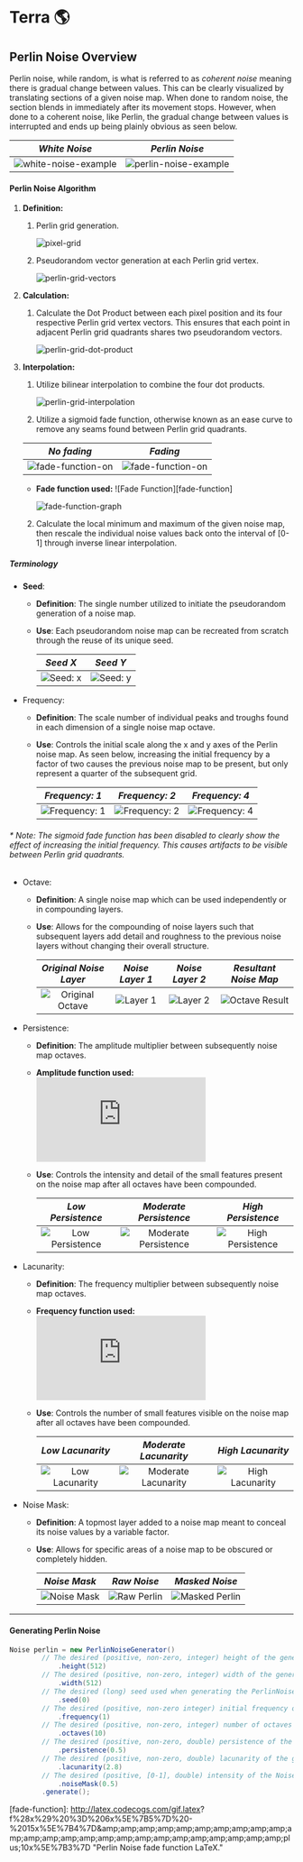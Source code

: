# Terra :earth_americas:

## Perlin Noise Overview

Perlin noise, while random, is what is referred to as *coherent noise* meaning there is gradual change between values. This can be clearly visualized by translating sections of a given noise map. When done to random noise, the section blends in immediately after its movement stops. However, when done to a coherent noise, like Perlin, the gradual change between values is interrupted and ends up being plainly obvious as seen below.

|          *White Noise*           |          *Perlin Noise*           |
| :-----------------------: | :-----------------------: |
| ![white-noise-example][white-noise-example] | ![perlin-noise-example][perlin-noise-example] |

#### Perlin Noise Algorithm

1. **Definition:**
   1. Perlin grid generation.

      ![pixel-grid][pixel-grid]

   2. Pseudorandom vector generation at each Perlin grid vertex.

      ![perlin-grid-vectors][perlin-grid-vectors]

2. **Calculation:** 
   1. Calculate the Dot Product between each pixel position and its four respective Perlin grid vertex vectors. This ensures that each point in adjacent Perlin grid quadrants shares two pseudorandom vectors.

      ![perlin-grid-dot-product][perlin-grid-dot-product]

3. **Interpolation:**
   1. Utilize bilinear interpolation to combine the four dot products.

      ![perlin-grid-interpolation][perlin-grid-interpolation]
      
   2. Utilize a sigmoid fade function, otherwise known as an ease curve to remove any seams found between Perlin grid quadrants.

   |          *No fading*           |          *Fading*           |
   | :-----------------------: | :-----------------------: |
   | ![fade-function-on][fade-function-off] | ![fade-function-on][fade-function-on] |

      + **Fade function used:** ![Fade Function][fade-function]

        ![fade-function-graph][fade-function-graph]

   2. Calculate the local minimum and maximum of the given noise map, then rescale the individual noise values back onto the interval of [0-1] through inverse linear interpolation.


##### Terminology

+ **Seed**: 
  + **Definition**: The single number utilized to initiate the pseudorandom generation of a noise map.
  + **Use**: Each pseudorandom noise map can be recreated from scratch through the reuse of its unique seed.

    |          *Seed X*           |          *Seed Y*           |
    | :-----------------------: | :-----------------------: |
    | ![Seed: x][perlin-seed-x] | ![Seed: y][perlin-seed-y] |

+ Frequency: 
  + **Definition**: The scale number of individual peaks and troughs found in each dimension of a single noise map octave.
  + **Use**: Controls the initial scale along the x and y axes of the Perlin noise map. As seen below, increasing the initial frequency by a factor of two causes the previous noise map to be present, but only represent a quarter of the subsequent grid.

    |          *Frequency: 1*           |          *Frequency: 2*           | *Frequency: 4* |
    | :-----------------------: | :-----------------------: | :-----------------------: |
    | ![Frequency: 1][perlin-frequency-1] | ![Frequency: 2][perlin-frequency-2] | ![Frequency: 4][perlin-frequency-4] |

###### \* Note: The sigmoid fade function has been disabled to clearly show the effect of increasing the initial frequency. This causes artifacts to be visible between Perlin grid quadrants.

+ Octave:
  + **Definition**: A single noise map which can be used independently or in compounding layers.
  + **Use**: Allows for the compounding of noise layers such that subsequent layers add detail and roughness to the previous noise layers without changing their overall structure.

    | *Original Noise Layer*      | *Noise Layer 1*       | *Noise Layer 2* | *Resultant Noise Map* |
    | :-----------------------: | :-----------------------: | :-----------------------: | :-----------------------: |
    | ![Original Octave][octave-original] | ![Layer 1][octave-1] | ![Layer 2][octave-2] |  ![Octave Result][octave-result]|

+ Persistence:
  + **Definition**: The amplitude multiplier between subsequently noise map octaves.

  + **Amplitude function used:** ![Amplitude Function][amplitude-function]

  + **Use**: Controls the intensity and detail of the small features present on the noise map after all octaves have been compounded.

    | *Low Persistence*      | *Moderate Persistence*       | *High Persistence* |
    | :-----------------------: | :-----------------------: | :-----------------------: |
    | ![Low Persistence][persistence-low] | ![Moderate Persistence][persistence-moderate] | ![High Persistence][persistence-high] |

+ Lacunarity:
  + **Definition**: The frequency multiplier between subsequently noise map octaves.
  + **Frequency function used:** ![Frequency Function][frequency-function]
  + **Use**: Controls the number of small features visible on the noise map after all octaves have been compounded.

    | *Low Lacunarity* | *Moderate Lacunarity* | *High Lacunarity* |
    | :-----------------------: | :-----------------------: | :-----------------------: |
    | ![Low Lacunarity][lacunarity-low] | ![Moderate Lacunarity][lacunarity-moderate] | ![High Lacunarity][lacunarity-high] |

+ Noise Mask:
  + **Definition**: A topmost layer added to a noise map meant to conceal its noise values by a variable factor.
  + **Use**: Allows for specific areas of a noise map to be obscured or completely hidden.

    |          *Noise Mask*       |          *Raw Noise*       | *Masked Noise* |
    | :-----------------------: | :-----------------------: | :-----------------------: |
    | ![Noise Mask][noise-mask] | ![Raw Perlin][raw-perlin] | ![Masked Perlin][masked-perlin] |

-----
#### Generating Perlin Noise

```java
Noise perlin = new PerlinNoiseGenerator()
		// The desired (positive, non-zero, integer) height of the generated PerlinNoise object.
    		.height(512)
		// The desired (positive, non-zero, integer) width of the generated PerlinNoise object.
    		.width(512)
		// The desired (long) seed used when generating the PerlinNoise object.
    		.seed(0)
		// The desired (positive, non-zero integer) initial frequency of the generated PerlinNoise object.
    		.frequency(1)
		// The desired (positive, non-zero, integer) number of octaves present in the generated PerlinNoise object.
    		.octaves(10)
		// The desired (positive, non-zero, double) persistence of the generated PerlinNoise object.
    		.persistence(0.5)
		// The desired (positive, non-zero, double) lacunarity of the generated PerlinNoise object.
    		.lacunarity(2.8)
		// The desired (positive, [0-1], double) intensity of the NoiseMask being applied to the generated PerlinNoise object.
    		.noiseMask(0.5)
		.generate();
```

[white-noise-example]: https://i.imgur.com/kdvoLXs.gif "White Noise"
[perlin-noise-example]: https://i.imgur.com/ZIbyS0g.gif "Perlin Noise"

[pixel-grid]: https://i.imgur.com/MzycPn3.png "Pixel Grid"
[perlin-grid-vectors]: https://i.imgur.com/AtokBzZ.png "Perlin Grid Vectors"
[perlin-grid-dot-product]: https://i.imgur.com/vLaYSQm.png "Perlin Grid Dot Product"
[perlin-grid-interpolation]: https://i.imgur.com/Aaclvcq.png "Perlin Grid Value Interpolation"

[fade-function-on]: https://i.imgur.com/G4yoUpG.png "Faded Perlin Noise"
[fade-function-off]: https://i.imgur.com/77pfRxu.png "Non-faded Perlin Noise"
[fade-function-graph]: https://i.imgur.com/jhFxziQ.png "The graph of the fade function utilized."
[fade-function]: http://latex.codecogs.com/gif.latex? f%28x%29%20%3D%206x%5E%7B5%7D%20-%2015x%5E%7B4%7D&amp;amp;amp;amp;amp;amp;amp;amp;amp;amp;amp;amp;amp;amp;amp;amp;amp;amp;amp;amp;amp;amp;amp;amp;amp;amp;plus;10x%5E%7B3%7D "Perlin Noise fade function LaTeX."

[perlin-seed-x]: https://i.imgur.com/B7FhPhV.png "Perlin Noise with seed X."
[perlin-seed-y]: https://i.imgur.com/oJhRLLx.png "Perlin Noise with seed Y."

[perlin-frequency-1]: https://i.imgur.com/MwjNCIh.png "Perlin Noise with frequency 1."
[perlin-frequency-2]: https://i.imgur.com/OuX2vRD.png "Perlin Noise with frequency 2."
[perlin-frequency-4]: https://i.imgur.com/nj7vxrf.png "Perlin Noise with frequency 4."

[octave-original]: https://i.imgur.com/SitIQgd.png "Original Perlin Noise."
[octave-1]: https://i.imgur.com/2UpSDMy.png "Perlin Noise Layer 1."
[octave-2]: https://i.imgur.com/OaMuuOo.png "Perlin Noise Layer 2."
[octave-result]: https://i.imgur.com/O4MkDFe.png "Resultant Perlin Noise after Octave compounding."

[persistence-low]: https://i.imgur.com/M6HKvDd.png "Low Persistence Perlin Noise."
[persistence-moderate]: https://i.imgur.com/kbPvufi.png "Moderate Persistence Perlin Noise."
[persistence-high]: https://i.imgur.com/n5LvPEV.png "High Persistence Perlin Noise."

[lacunarity-low]: https://i.imgur.com/94DskyS.png "Low Lacunarity Perlin Noise."
[lacunarity-moderate]: https://i.imgur.com/WnQSBM2.png "Moderate Lacunarity Perlin Noise."
[lacunarity-high]: https://i.imgur.com/94jQRU6.png "High Lacunarity Perlin Noise."

[amplitude-function]: http://latex.codecogs.com/gif.latex?amplitude%20%3D%20persistence%7B%5E%7B%28octaves%20-%201%29%7D%7D "Perlin Noise persistence function LaTeX."

[frequency-function]: http://latex.codecogs.com/gif.latex?frequency%20%3D%20%28initial%20frequency%29%20*%20lacunarity%7B%5E%7B%28octaves%20-%201%29%7D%7D "Perlin Noise frequency function LaTeX."

[noise-mask]: https://i.imgur.com/HgLPvlF.png "Raw Noise Mask."
[raw-perlin]: https://i.imgur.com/OXBXLNm.png "Perlin Noise with no Noise Mask."
[masked-perlin]: https://i.imgur.com/v9pjZlY.png "Perlin Noise with a Noise Mask."
